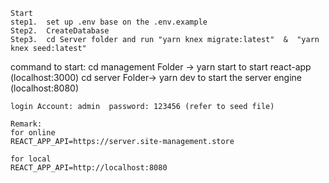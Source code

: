 ```
Start
step1.  set up .env base on the .env.example
Step2.  CreateDatabase
Step3.  cd Server folder and run "yarn knex migrate:latest"  &  "yarn knex seed:latest"
```
command to start: 
cd management Folder  -> yarn start to start react-app  (localhost:3000)
cd server Folder-> yarn dev to start the server engine (localhost:8080)

```
login Account: admin  password: 123456 (refer to seed file)
```

```
Remark: 
for online
REACT_APP_API=https://server.site-management.store

for local
REACT_APP_API=http://localhost:8080

```
